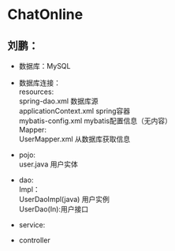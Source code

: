 # ChatOnline
## 刘鹏：  
- 数据库：MySQL  
- 数据库连接：  
    resources:  
        spring-dao.xml 数据库源  
        applicationContext.xml spring容器  
        mybatis-config.xml mybatis配置信息（无内容）  
        Mapper:  
            UserMapper.xml 从数据库获取信息  
- pojo:  
    user.java 用户实体  
- dao:  
    Impl：  
        UserDaoImpl(java) 用户实例  
    UserDao(In):用户接口  
- service:  

- controller  
